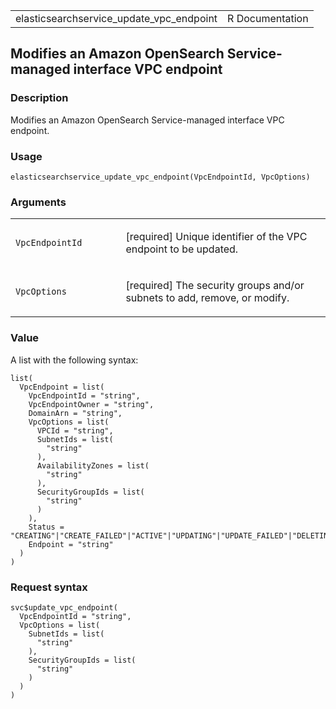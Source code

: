 <table style="width: 100%;">
<tbody>
<tr class="odd">
<td>elasticsearchservice_update_vpc_endpoint</td>
<td style="text-align: right;">R Documentation</td>
</tr>
</tbody>
</table>

## Modifies an Amazon OpenSearch Service-managed interface VPC endpoint

### Description

Modifies an Amazon OpenSearch Service-managed interface VPC endpoint.

### Usage

    elasticsearchservice_update_vpc_endpoint(VpcEndpointId, VpcOptions)

### Arguments

<table>
<colgroup>
<col style="width: 35%" />
<col style="width: 65%" />
</colgroup>
<tbody>
<tr class="odd">
<td><code
id="elasticsearchservice_update_vpc_endpoint_:_VpcEndpointId">VpcEndpointId</code></td>
<td><p>[required] Unique identifier of the VPC endpoint to be
updated.</p></td>
</tr>
<tr class="even">
<td><code
id="elasticsearchservice_update_vpc_endpoint_:_VpcOptions">VpcOptions</code></td>
<td><p>[required] The security groups and/or subnets to add, remove, or
modify.</p></td>
</tr>
</tbody>
</table>

### Value

A list with the following syntax:

    list(
      VpcEndpoint = list(
        VpcEndpointId = "string",
        VpcEndpointOwner = "string",
        DomainArn = "string",
        VpcOptions = list(
          VPCId = "string",
          SubnetIds = list(
            "string"
          ),
          AvailabilityZones = list(
            "string"
          ),
          SecurityGroupIds = list(
            "string"
          )
        ),
        Status = "CREATING"|"CREATE_FAILED"|"ACTIVE"|"UPDATING"|"UPDATE_FAILED"|"DELETING"|"DELETE_FAILED",
        Endpoint = "string"
      )
    )

### Request syntax

    svc$update_vpc_endpoint(
      VpcEndpointId = "string",
      VpcOptions = list(
        SubnetIds = list(
          "string"
        ),
        SecurityGroupIds = list(
          "string"
        )
      )
    )
